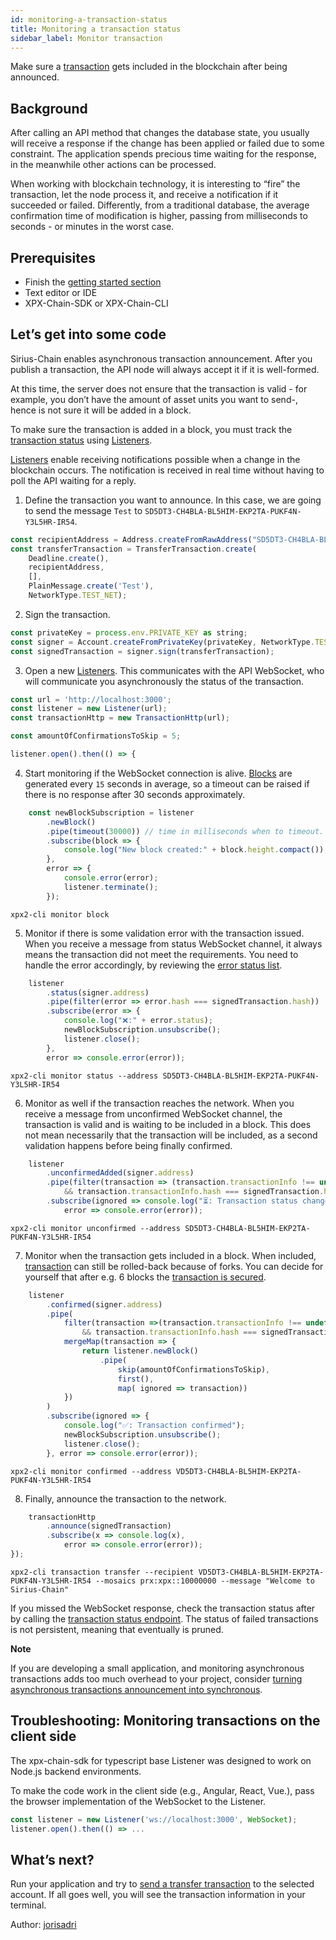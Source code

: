 ```yaml
---
id: monitoring-a-transaction-status
title: Monitoring a transaction status
sidebar_label: Monitor transaction
---
```

Make sure a [transaction](../../protocol/transaction.md) gets included in the blockchain after being announced.

## Background

After calling an API method that changes the database state, you usually will receive a response if the change has been applied or failed due to some constraint. The application spends precious time waiting for the response, in the meanwhile other actions can be processed.

When working with blockchain technology, it is interesting to “fire” the transaction, let the node process it, and receive a notification if it succeeded or failed. Differently, from a traditional database, the average confirmation time of modification is higher, passing from milliseconds to seconds - or minutes in the worst case.

## Prerequisites

- Finish the [getting started section](../../getting-started/setting-up-workstation.md)
- Text editor or IDE
- XPX-Chain-SDK or XPX-Chain-CLI

## Let’s get into some code

Sirius-Chain enables asynchronous transaction announcement. After you publish a transaction, the API node will always accept it if it is well-formed.

At this time, the server does not ensure that the transaction is valid - for example, you don’t have the amount of asset units you want to send-, hence is not sure it will be added in a block.

To make sure the transaction is added in a block, you must track the [transaction status](../../protocol/transaction.md) using [Listeners](../../rest-api/websockets.md).

[Listeners](../../rest-api/websockets.md) enable receiving notifications possible when a change in the blockchain occurs. The notification is received in real time without having to poll the API waiting for a reply.

1. Define the transaction you want to announce. In this case, we are going to send the message `Test` to `SD5DT3-CH4BLA-BL5HIM-EKP2TA-PUKF4N-Y3L5HR-IR54`.


<!--DOCUSAURUS_CODE_TABS-->
<!--TypeScript-->
```js
const recipientAddress = Address.createFromRawAddress("SD5DT3-CH4BLA-BL5HIM-EKP2TA-PUKF4N-Y3L5HR-IR54");
const transferTransaction = TransferTransaction.create(
    Deadline.create(),
    recipientAddress,
    [],
    PlainMessage.create('Test'),
    NetworkType.TEST_NET);
```

<!--END_DOCUSAURUS_CODE_TABS-->

2. Sign the transaction.

<!--DOCUSAURUS_CODE_TABS-->
<!--TypeScript-->
```js
const privateKey = process.env.PRIVATE_KEY as string;
const signer = Account.createFromPrivateKey(privateKey, NetworkType.TEST_NET);
const signedTransaction = signer.sign(transferTransaction);
```

<!--END_DOCUSAURUS_CODE_TABS-->

3. Open a new [Listeners](../../rest-api/websockets.md). This communicates with the API WebSocket, who will communicate you asynchronously the status of the transaction.

<!--DOCUSAURUS_CODE_TABS-->
<!--TypeScript-->
```js
const url = 'http://localhost:3000';
const listener = new Listener(url);
const transactionHttp = new TransactionHttp(url);

const amountOfConfirmationsToSkip = 5;

listener.open().then(() => {
```

<!--END_DOCUSAURUS_CODE_TABS-->

4. Start monitoring if the WebSocket connection is alive. [Blocks](../../protocol/block.md) are generated every `15` seconds in average, so a timeout can be raised if there is no response after 30 seconds approximately.

<!--DOCUSAURUS_CODE_TABS-->
<!--TypeScript-->
```js
    const newBlockSubscription = listener
        .newBlock()
        .pipe(timeout(30000)) // time in milliseconds when to timeout.
        .subscribe(block => {
            console.log("New block created:" + block.height.compact());
        },
        error => {
            console.error(error);
            listener.terminate();
        });
```

<!--Bash-->
```
xpx2-cli monitor block
```

<!--END_DOCUSAURUS_CODE_TABS-->

5. Monitor if there is some validation error with the transaction issued. When you receive a message from status WebSocket channel, it always means the transaction did not meet the requirements. You need to handle the error accordingly, by reviewing the [error status list](../../rest-api/status-errors.md).

<!--DOCUSAURUS_CODE_TABS-->
<!--TypeScript-->
```js
    listener
        .status(signer.address)
        .pipe(filter(error => error.hash === signedTransaction.hash))
        .subscribe(error => {
            console.log("❌:" + error.status);
            newBlockSubscription.unsubscribe();
            listener.close();
        },
        error => console.error(error));
```

<!--Bash-->
```
xpx2-cli monitor status --address SD5DT3-CH4BLA-BL5HIM-EKP2TA-PUKF4N-Y3L5HR-IR54
```

<!--END_DOCUSAURUS_CODE_TABS-->

6. Monitor as well if the transaction reaches the network. When you receive a message from unconfirmed WebSocket channel, the transaction is valid and is waiting to be included in a block. This does not mean necessarily that the transaction will be included, as a second validation happens before being finally confirmed.

<!--DOCUSAURUS_CODE_TABS-->
<!--TypeScript-->
```js
    listener
        .unconfirmedAdded(signer.address)
        .pipe(filter(transaction => (transaction.transactionInfo !== undefined
            && transaction.transactionInfo.hash === signedTransaction.hash)))
        .subscribe(ignored => console.log("⏳: Transaction status changed to unconfirmed"),
            error => console.error(error));
```

<!--Bash-->
```
xpx2-cli monitor unconfirmed --address SD5DT3-CH4BLA-BL5HIM-EKP2TA-PUKF4N-Y3L5HR-IR54
```

<!--END_DOCUSAURUS_CODE_TABS-->

7. Monitor when the transaction gets included in a block. When included, [transaction](../../protocol/transaction.md) can still be rolled-back because of forks. You can decide for yourself that after e.g. 6 blocks the [transaction is secured](https://gist.github.com/aleixmorgadas/3d856d318e60f901be09dbd23467b374).

<!--DOCUSAURUS_CODE_TABS-->
<!--TypeScript-->
```js
    listener
        .confirmed(signer.address)
        .pipe(
            filter(transaction =>(transaction.transactionInfo !== undefined
                && transaction.transactionInfo.hash === signedTransaction.hash)),
            mergeMap(transaction => {
                return listener.newBlock()
                    .pipe(
                        skip(amountOfConfirmationsToSkip),
                        first(),
                        map( ignored => transaction))
            })
        )
        .subscribe(ignored => {
            console.log("✅: Transaction confirmed");
            newBlockSubscription.unsubscribe();
            listener.close();
        }, error => console.error(error));
```

<!--Bash-->
```
xpx2-cli monitor confirmed --address VD5DT3-CH4BLA-BL5HIM-EKP2TA-PUKF4N-Y3L5HR-IR54
```

<!--END_DOCUSAURUS_CODE_TABS-->

8. Finally, announce the transaction to the network.

<!--DOCUSAURUS_CODE_TABS-->
<!--TypeScript-->
```js
    transactionHttp
        .announce(signedTransaction)
        .subscribe(x => console.log(x),
            error => console.error(error));
});
```

<!--Bash-->
```
xpx2-cli transaction transfer --recipient VD5DT3-CH4BLA-BL5HIM-EKP2TA-PUKF4N-Y3L5HR-IR54 --mosaics prx:xpx::10000000 --message "Welcome to Sirius-Chain"
```

<!--END_DOCUSAURUS_CODE_TABS-->

If you missed the WebSocket response, check the transaction status after by calling the [transaction status endpoint](../../../endpoints#operation/getTransaction). The status of failed transactions is not persistent, meaning that eventually is pruned.

<div class=info>

**Note**

If you are developing a small application, and monitoring asynchronous transactions adds too much overhead to your project, consider [turning asynchronous transactions announcement into synchronous](../monitoring/turning-the-asynchronous-transaction-announcement-into-synchronous.md).

</div>

## Troubleshooting: Monitoring transactions on the client side

The xpx-chain-sdk for typescript base Listener was designed to work on Node.js backend environments.

To make the code work in the client side (e.g., Angular, React, Vue.), pass the browser implementation of the WebSocket to the Listener.

```js
const listener = new Listener('ws://localhost:3000', WebSocket);
listener.open().then(() => ...
```

## What’s next?

Run your application and try to [send a transfer transaction](../transaction/sending-a-transfer-transaction.html) to the selected account. If all goes well, you will see the transaction information in your terminal.

Author: [jorisadri](https://bcdocs.xpxsirius.io/guides/author/jorisadri.html)
